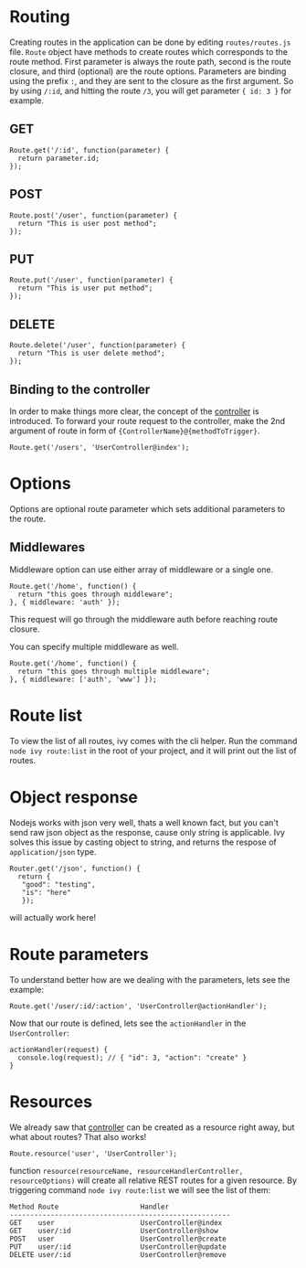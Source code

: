 # Routing

Creating routes in the application can be done by editing `routes/routes.js` file. 
`Route` object have methods to create routes which corresponds to the route method.
First parameter is always the route path, second is the route closure, and third (optional) are the route options.
Parameters are binding using the prefix `:`, and they are sent to the closure as the first argument.
So by using `/:id`, and hitting the route `/3`, you will get parameter `{ id: 3 }` for example.


## GET

```
Route.get('/:id', function(parameter) {
  return parameter.id;
});
```

## POST

```
Route.post('/user', function(parameter) {
  return "This is user post method";
});
```

## PUT

```
Route.put('/user', function(parameter) {
  return "This is user put method";
});
```

## DELETE

```
Route.delete('/user', function(parameter) {
  return "This is user delete method";
});
```

## Binding to the controller

In order to make things more clear, the concept of the [controller](/docs/controller) is introduced. To forward your route request to the controller, make the 2nd argument of route in form of `{ControllerName}@{methodToTrigger}`.

```
Route.get('/users', 'UserController@index');
```


# Options

Options are optional route parameter which sets additional parameters to the route.

## Middlewares

Middleware option can use either array of middleware or a single one.

```
Route.get('/home', function() {
  return "this goes through middleware";
}, { middleware: 'auth' });
```

This request will go through the middleware auth before reaching route closure.

You can specify multiple middleware as well.

```
Route.get('/home', function() {
  return "this goes through multiple middleware";
}, { middleware: ['auth', 'www'] });
```

# Route list

To view the list of all routes, ivy comes with the cli helper.
Run the command `node ivy route:list` in the root of your project, and it will print out the list of routes.

# Object response

Nodejs works with json very well, thats a well known fact, but you can't send raw json object as the response, cause only string is applicable. Ivy solves this issue by casting object to string, and returns the respose of `application/json` type.

```
Router.get('/json', function() {
  return {
   "good": "testing",
   "is": "here"
   });
```

will actually work here!

# Route parameters

To understand better how are we dealing with the parameters, lets see the example:

```
Route.get('/user/:id/:action', 'UserController@actionHandler');
```

Now that our route is defined, lets see the `actionHandler` in the `UserController`:

```
actionHandler(request) {
  console.log(request); // { "id": 3, "action": "create" }
}
```

# Resources

We already saw that [controller](/docs/controller) can be created as a resource right away, but what about routes? That also works!

```
Route.resource('user', 'UserController');
```

function `resource(resourceName, resourceHandlerController, resourceOptions)` will create all relative REST routes for a given resource. By triggering command `node ivy route:list` we will see the list of them:

```
Method Route                    Handler               
------------------------------------------------------
GET    user                     UserController@index
GET    user/:id                 UserController@show
POST   user                     UserController@create
PUT    user/:id                 UserController@update
DELETE user/:id                 UserController@remove
```
